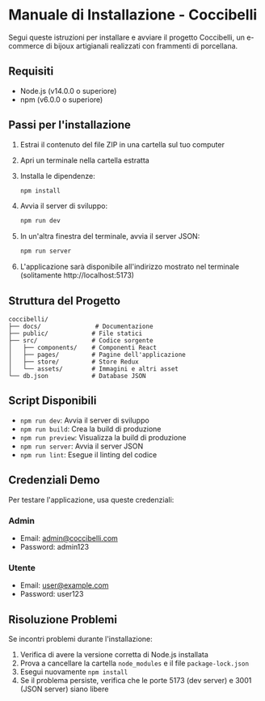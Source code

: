 # Manuale di Installazione - Coccibelli

Segui queste istruzioni per installare e avviare il progetto Coccibelli, un e-commerce di bijoux artigianali realizzati con frammenti di porcellana.

## Requisiti

- Node.js (v14.0.0 o superiore)
- npm (v6.0.0 o superiore)

## Passi per l'installazione

1. Estrai il contenuto del file ZIP in una cartella sul tuo computer

2. Apri un terminale nella cartella estratta

3. Installa le dipendenze:
   ```bash
   npm install
   ```

4. Avvia il server di sviluppo:
   ```bash
   npm run dev
   ```

5. In un'altra finestra del terminale, avvia il server JSON:
   ```bash
   npm run server
   ```

6. L'applicazione sarà disponibile all'indirizzo mostrato nel terminale (solitamente http://localhost:5173)

## Struttura del Progetto

```
coccibelli/
├── docs/               # Documentazione
├── public/            # File statici
├── src/               # Codice sorgente
│   ├── components/    # Componenti React
│   ├── pages/         # Pagine dell'applicazione
│   ├── store/         # Store Redux
│   └── assets/        # Immagini e altri asset
└── db.json            # Database JSON
```

## Script Disponibili

- `npm run dev`: Avvia il server di sviluppo
- `npm run build`: Crea la build di produzione
- `npm run preview`: Visualizza la build di produzione
- `npm run server`: Avvia il server JSON
- `npm run lint`: Esegue il linting del codice

## Credenziali Demo

Per testare l'applicazione, usa queste credenziali:

### Admin
- Email: admin@coccibelli.com
- Password: admin123

### Utente
- Email: user@example.com
- Password: user123

## Risoluzione Problemi

Se incontri problemi durante l'installazione:

1. Verifica di avere la versione corretta di Node.js installata
2. Prova a cancellare la cartella `node_modules` e il file `package-lock.json`
3. Esegui nuovamente `npm install`
4. Se il problema persiste, verifica che le porte 5173 (dev server) e 3001 (JSON server) siano libere